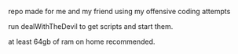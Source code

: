 repo made for me and my friend using my offensive coding attempts

run dealWithTheDevil to get scripts and start them.

at least 64gb of ram on home recommended.
